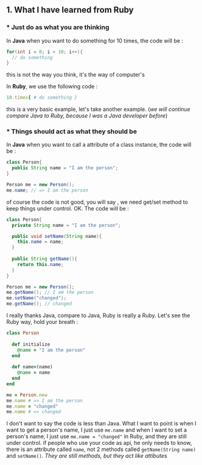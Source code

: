 ## 1. What I have learned from Ruby

### * Just do as what you are thinking

In **Java** when you want to do something for 10 times, the code will be :

``` java
for(int i = 0; i < 10; i++){
  // do something
}
```
this is not the way you think, it's the way of computer's

In **Ruby**, we use the following code :

``` ruby
10.times{ # do something }
```

this is a very basic example, let's take another example. (_we will continue compare Java to Ruby, because I was a Java developer before_)

### * Things should act as what they should be

In **Java** when you want to call a attribute of a class instance, the code will be : 

``` java
class Person{
  public String name = "I am the person";
}

Person me = new Person();
me.name; // => I am the person
```
of course the code is not good, you will say , we need get/set method to keep things under control. OK. The code will be :
``` java
class Person{
  private String name = "I am the person";

  public void setName(String name){
    this.name = name;
  }
  
  public String getName(){
    return this.name;
  }
}

Person me = new Person();
me.getName(); // I am the person
me.setName("changed");
me.getName(); // changed
```
I really thanks Java, compare to Java, Ruby is really a Ruby. Let's see the Ruby way, hold your breath : 
``` ruby
class Person
  
  def initialize
    @name = "I am the person"
  end
  
  def name=(name)
    @name = name
  end
end

me = Person.new
me.name # => I am the person
me.name = "changed"
me.name # => changed
```
I don't want to say the code is less than Java. What I want to point is when I want to get a person's name, 
I just use `me.name` and when I want to set a person's name, I just use `me.name = "changed"` in Ruby, and they are
still under control. if people who use your code as api, he only needs to know, there is an attribute called `name`, 
not 2 methods called `getName(String name)` and `setName()`. _They are still methods, but they act like attibutes_